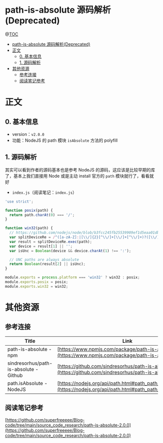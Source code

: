# path-is-absolute 源码解析(Deprecated)

@[TOC](文章目录)

<!-- TOC -->

- [path-is-absolute 源码解析(Deprecated)](#path-is-absolute-源码解析deprecated)
- [正文](#正文)
  - [0. 基本信息](#0-基本信息)
  - [1. 源码解析](#1-源码解析)
- [其他资源](#其他资源)
  - [参考连接](#参考连接)
  - [阅读笔记参考](#阅读笔记参考)

<!-- /TOC -->

# 正文

## 0. 基本信息

- version：`v2.0.0`
- 功能：NodeJS 的 path 模块 `isAbsolute` 方法的 polyfill

## 1. 源码解析

其实可以看到作者的源码基本也是参考 NodeJS 的源码，这应该是比较早期的库了，基本上我们直接用 Node 或是主动 install 官方的 `path` 模块就行了，看看就好

- `index.js`（阅读笔记：`index.js`）

```js
'use strict';

function posix(path) {
  return path.charAt(0) === '/';
}

function win32(path) {
  // https://github.com/nodejs/node/blob/b3fcc245fb25539909ef1d5eaa01dbf92e168633/lib/path.js#L56
  var splitDeviceRe = /^([a-zA-Z]:|[\\/]{2}[^\\/]+[\\/]+[^\\/]+)?([\\/])?([\s\S]*?)$/;
  var result = splitDeviceRe.exec(path);
  var device = result[1] || '';
  var isUnc = Boolean(device && device.charAt(1) !== ':');

  // UNC paths are always absolute
  return Boolean(result[2] || isUnc);
}

module.exports = process.platform === 'win32' ? win32 : posix;
module.exports.posix = posix;
module.exports.win32 = win32;
```

# 其他资源

## 参考连接

| Title                                  | Link                                                                                                                     |
| -------------------------------------- | ------------------------------------------------------------------------------------------------------------------------ |
| path-is-absolute - npm                 | [https://www.npmjs.com/package/path-is-absolute](https://www.npmjs.com/package/path-is-absolute)                         |
| sindresorhus/path-is-absolute - Github | [https://github.com/sindresorhus/path-is-absolute](https://github.com/sindresorhus/path-is-absolute)                     |
| path.isAbsolute - NodeJS               | [https://nodejs.org/api/path.html#path_path_isabsolute_path](https://nodejs.org/api/path.html#path_path_isabsolute_path) |

## 阅读笔记参考

[https://github.com/superfreeeee/Blog-code/tree/main/source_code_research/path-is-absolute-2.0.0](https://github.com/superfreeeee/Blog-code/tree/main/source_code_research/path-is-absolute-2.0.0)
